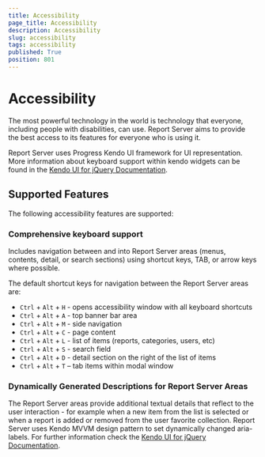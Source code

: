 ```yaml
---
title: Accessibility
page_title: Accessibility
description: Accessibility
slug: accessibility
tags: accessibility
published: True
position: 801
---
```


# Accessibility

The most powerful technology in the world is technology that everyone, including people with disabilities, can use.
Report Server aims to provide the best access to its features for everyone who is using it.  

Report Server uses Progress Kendo UI framework for UI representation.
More information about keyboard support within kendo widgets can be found in the
[Kendo UI for jQuery Documentation](https://docs.telerik.com/kendo-ui/accessibility/keyboard-support#built-in-support).

## Supported Features

The following accessibility features are supported:

### Comprehensive keyboard support

Includes navigation between and into Report Server areas (menus, contents, detail, or search sections) using shortcut keys,
TAB, or arrow keys where possible.

The default shortcut keys for navigation between the Report Server areas are:

*	`Ctrl` + `Alt` + `H` - opens accessibility window with all keyboard shortcuts
*	`Ctrl` + `Alt` + `A` - top banner bar area
*	`Ctrl` + `Alt` + `M` - side navigation
*	`Ctrl` + `Alt` + `C` - page content
*	`Ctrl` + `Alt` + `L` - list of items (reports, categories, users, etc)
*	`Ctrl` + `Alt` + `S` - search field
*	`Ctrl` + `Alt` + `D` - detail section on the right of the list of items 
*	`Ctrl` + `Alt` + `T` – tab items within modal window 

### Dynamically Generated Descriptions for Report Server Areas

The Report Server areas provide additional textual details that reflect to the user interaction - 
for example when a new item from the list is selected or when a report is added or removed from the user favorite collection.
Report Server uses Kendo MVVM design pattern to set dynamically changed aria-labels. 
For further information check the [Kendo UI for jQuery Documentation](https://docs.telerik.com/kendo-ui/framework/mvvm/overview).
